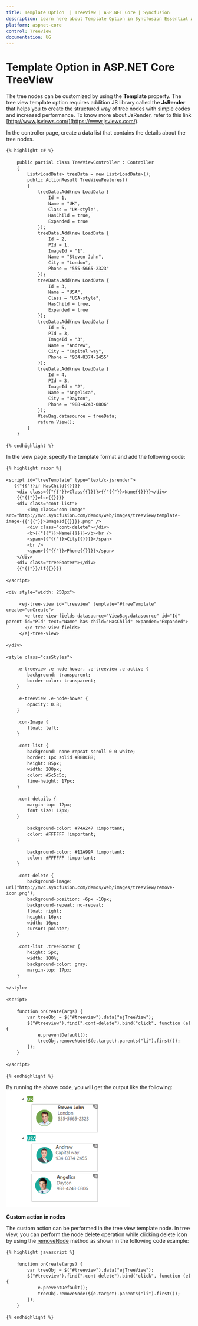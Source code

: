 ```yaml
---
title: Template Option  | TreeView | ASP.NET Core | Syncfusion
description: Learn here about Template Option in Syncfusion Essential ASP.NET Core TreeView Control, its elements, and more.
platform: aspnet-core
control: TreeView
documentation: UG
---
```


# Template Option in ASP.NET Core TreeView

The tree nodes can be customized by using the **Template** property. The tree view template option requires addition JS library called the **JsRender** that helps you to create the structured way of tree nodes with simple codes and increased performance. To know more about JsRender, refer to this link [http://www.jsviews.com/](https://www.jsviews.com/).

In the controller page, create a data list that contains the details about the tree nodes.
    
    {% highlight c# %}
    
        public partial class TreeViewController : Controller
        {
            List<LoadData> treeData = new List<LoadData>();
            public ActionResult TreeViewFeatures()
            {
                treeData.Add(new LoadData { 
                    Id = 1,
                    Name = "UK",
                    Class = "UK-style",
                    HasChild = true,
                    Expanded = true
                });
                treeData.Add(new LoadData { 
                    Id = 2,
                    PId = 1,
                    ImageId = "1",
                    Name = "Steven John",
                    City = "London",
                    Phone = "555-5665-2323"
                });
                treeData.Add(new LoadData { 
                    Id = 3,
                    Name = "USA",
                    Class = "USA-style",
                    HasChild = true,
                    Expanded = true
                });
                treeData.Add(new LoadData { 
                    Id = 5,
                    PId = 3,
                    ImageId = "3",
                    Name = "Andrew",
                    City = "Capital way", 
                    Phone = "934-8374-2455"
                });
                treeData.Add(new LoadData {
                    Id = 4,
                    PId = 3,
                    ImageId = "2",
                    Name = "Angelica",
                    City = "Dayton",
                    Phone = "988-4243-0806"
                });
                ViewBag.datasource = treeData;
                return View();
            }
        }
        
    {% endhighlight %}       
    
In the view page, specify the template format and add the following code:
    
    {% highlight razor %}
    
    <script id="treeTemplate" type="text/x-jsrender">
       {{"{{"}}if HasChild{{}}}}
        <div class={{"{{"}}>Class{{}}}}>{{"{{"}}>Name{{}}}}</div>
        {{"{{"}}else{{}}}}
        <div class="cont-list">
            <img class="con-Image" src="http://mvc.syncfusion.com/demos/web/images/treeview/template-image-{{"{{"}}>ImageId{{}}}}.png" />
            <div class="cont-delete"></div>
            <b>{{"{{"}}>Name{{}}}}</b><br />
            <span>{{"{{"}}>City{{}}}}</span>
            <br />
            <span>{{"{{"}}>Phone{{}}}}</span>
        </div>
        <div class="treeFooter"></div>
        {{"{{"}}/if{{}}}}
    
    </script>
    
    <div style="width: 250px">

         <ej-tree-view id="treeview" template="#treeTemplate" create="onCreate">
		   <e-tree-view-fields datasource="ViewBag.datasource" id="Id" parent-id="PId" text="Name" has-child="HasChild" expanded="Expanded">
		   </e-tree-view-fields>
		 </ej-tree-view>

    </div>

    <style class="cssStyles">

        .e-treeview .e-node-hover, .e-treeview .e-active {
            background: transparent;
            border-color: transparent;
        }
    
        .e-treeview .e-node-hover {
            opacity: 0.8;
        }
    
        .con-Image {
            float: left;
        }
    
        .cont-list {
            background: none repeat scroll 0 0 white;
            border: 1px solid #BBBCBB;
            height: 85px;
            width: 200px;
            color: #5c5c5c;
            line-height: 17px;
        }
    
        .cont-details {
            margin-top: 12px;
            font-size: 13px;
        }
    
            background-color: #74A247 !important;
            color: #FFFFFF !important;
        }
    
            background-color: #12A99A !important;
            color: #FFFFFF !important;
        }
    
        .cont-delete {
            background-image: url("http://mvc.syncfusion.com/demos/web/images/treeview/remove-icon.png");
            background-position: -6px -10px;
            background-repeat: no-repeat;
            float: right;
            height: 16px;
            width: 16px;
            cursor: pointer;
        }
    
        .cont-list .treeFooter {
            height: 5px;
            width: 100%;
            background-color: gray;
            margin-top: 17px;
        }

    </style>

    <script>

        function onCreate(args) {
            var treeObj = $("#treeview").data("ejTreeView");
            $("#treeview").find(".cont-delete").bind("click", function (e) {
                e.preventDefault();
                treeObj.removeNode($(e.target).parents("li").first());
            });
        }

    </script>
    
    {% endhighlight %}

By running the above code, you will get the output like the following:
![ASP.NET Core TreeView template](Template_images/template.png)

**Custom action in nodes**

The custom action can be performed in the tree view template node. In tree view, you can perform the node delete operation while clicking delete icon by using the [removeNode](http://help.syncfusion.com/js/api/ejtreeview#methods:removenode) method as shown in the following code example:
       
    {% highlight javascript %}
        
        function onCreate(args) {
            var treeObj = $("#treeview").data("ejTreeView");
            $("#treeview").find(".cont-delete").bind("click", function (e) {
                e.preventDefault();
                treeObj.removeNode($(e.target).parents("li").first());
            });
        }
        
    {% endhighlight %}